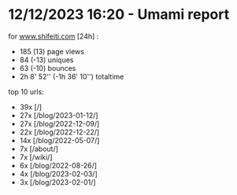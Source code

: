 # 12/12/2023 16:20 - Umami report
for www.shifeiti.com [24h] :

 - 185 (13) page views
 - 84 (-13) uniques
 - 63 (-10) bounces
 - 2h 8' 52'' (-1h 36' 10'') totaltime


top 10 urls:
 - 39x [/]
 - 27x [/blog/2023-01-12/]
 - 27x [/blog/2022-12-09/]
 - 22x [/blog/2022-12-22/]
 - 14x [/blog/2022-05-07/]
 - 7x [/about/]
 - 7x [/wiki/]
 - 6x [/blog/2022-08-26/]
 - 4x [/blog/2023-02-03/]
 - 3x [/blog/2023-02-01/]


